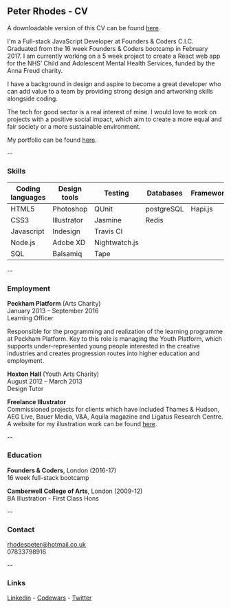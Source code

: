 ## Peter Rhodes - CV
A downloadable version of this CV can be found [here](https://rhodespeter.github.io/portfolio/cv).

I'm a Full-stack JavaScript Developer at Founders & Coders C.I.C. Graduated from the 16 week Founders & Coders bootcamp in February 2017. I am currently working on a 5 week project to create a React web app for the NHS’ Child and Adolescent Mental Health Services, funded by the Anna Freud charity.

I have a background in design and aspire to become a great developer who can add value to a team by providing strong design and artworking skills alongside coding.

The tech for good sector is a real interest of mine. I would love to work on projects with a positive social impact, which aim to create a more equal and fair society or a more sustainable environment.

My portfolio can be found [here](https://rhodespeter.github.io/portfolio/).

--

### Skills

Coding languages | Design tools |   Testing     |   Databases  |  Frameworks  | Other tools
 --------------- | ------------ | ------------- | ------------ | ------------ | ------------
     HTML5       |  Photoshop   |     QUnit     |  postgreSQL  |    Hapi.js   |  Git/Github   
     CSS3        | Illustrator  |    Jasmine    |    Redis     |              |    Heroku   
  Javascript     |   Indesign   |  Travis CI    |              |              |  Handlebars
    Node.js      |   Adobe XD   | Nightwatch.js |              |              |   Tachyons       
     SQL         |   Balsamiq   |     Tape      |              |              |     Sass       

--

### Employment

**Peckham Platform** (Arts Charity) <br>
January 2013 – September 2016 <br>
Learning Officer

Responsible for the programming and realization of the learning programme at Peckham Platform. Key to this role is managing the Youth Platform, which supports under-represented young people interested in the creative industries and creates progression routes into higher education and employment.

**Hoxton Hall** (Youth Arts Charity) <br>
August 2012 – March 2013 <br>
Design Tutor

**Freelance Illustrator**<br>
Commissioned projects for clients which have included Thames & Hudson, AEG Live, Bauer Media, V&A, Aquila magazine and Ligatus Research Centre. A website for my illustration work can be found [here](http://rhodes-peter.co.uk/).

--

### Education
**Founders & Coders**, London (2016-17) <br>
16 week full-stack bootcamp

**Camberwell College of Arts**, London (2009-12) <br>
BA Illustration - First Class Hons

--

### Contact

rhodespeter@hotmail.co.uk <br>
07833798916

--

### Links
[Linkedin](https://www.linkedin.com/in/peter-rhodes-b7655967) -
[Codewars](https://www.codewars.com/users/Peter%20Rhodes) -
[Twitter](https://twitter.com/PeterJRhodes)
